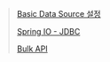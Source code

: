 
> [Basic Data Source 설정](https://sjh836.tistory.com/148)
> 
> [Spring IO - JDBC](https://docs.spring.io/spring-framework/docs/3.0.0.RC2/reference/html/ch12s04.html)
>   
> [Bulk API](https://docs.microsoft.com/en-us/sql/connect/jdbc/use-bulk-copy-api-batch-insert-operation?view=sql-server-ver16)